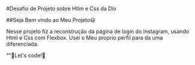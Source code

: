 #Desafio de Projeto sobre Htlm e Css da Dio

##Seja Bem vindo ao Meu Projeto😃

Nesse projeto fiz a reconstrução da página de login do Instagram, usando Html e Css com Flexbox. Usei o Meu proprio perfil para da uma diferenciada.

""🚀Let's code!🚀
